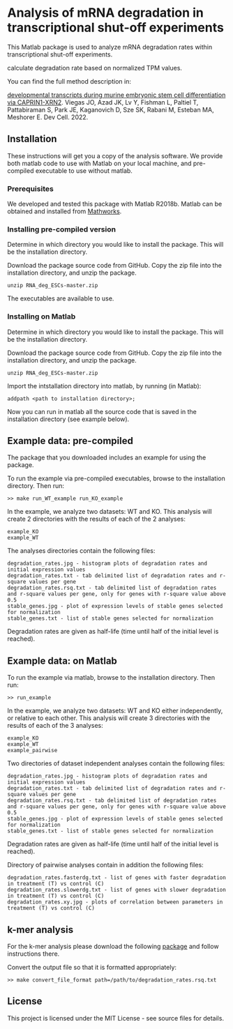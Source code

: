 # Analysis of mRNA degradation in transcriptional shut-off experiments

This Matlab package is used to analyze mRNA degradation rates within
transcriptional shut-off experiments.

calculate degradation rate based on normalized TPM values.

You can find the full method description in:

[developmental transcripts during murine embryonic stem cell differentiation via CAPRIN1-XRN2](https://www.ncbi.nlm.nih.gov/pubmed/36495875).
Viegas JO, Azad JK, Lv Y, Fishman L, Paltiel T, Pattabiraman S, Park JE, Kaganovich D, Sze SK, Rabani M, Esteban MA, Meshorer E.
Dev Cell. 2022.

## Installation

These instructions will get you a copy of the analysis software.
We provide both matlab code to use with Matlab on your local machine, 
and pre-compiled executable to use without matlab.

### Prerequisites

We developed and tested this package with Matlab R2018b. Matlab can be obtained and
installed from [Mathworks](https://www.mathworks.com/products/matlab.html).

### Installing pre-compiled version
Determine in which directory you would like to install the package. 
This will be the installation directory.

Download the package source code from GitHub. Copy the zip file into the
installation directory, and unzip the package.

```
unzip RNA_deg_ESCs-master.zip
```

The executables are available to use.


### Installing on Matlab

Determine in which directory you would like to install the package. 
This will be the installation directory.

Download the package source code from GitHub. Copy the zip file into the
installation directory, and unzip the package.

```
unzip RNA_deg_ESCs-master.zip
```

Import the intstallation directory into matlab, by running (in Matlab):

```
addpath <path to installation directory>;
```

Now you can run in matlab all the source code that is saved in the 
installation directory (see example below).

## Example data: pre-compiled

The package that you downloaded includes an example for using the package.

To run the example via pre-compiled executables, browse to the installation directory. Then run:

```
>> make run_WT_example run_KO_example
```

In the example, we analyze two datasets: WT and KO.
This analysis will create 2 directories with the results of each of the 2 analyses:

```
example_KO
example_WT
```

The analyses directories contain the following files:

```
degradation_rates.jpg - histogram plots of degradation rates and initial expression values
degradation_rates.txt - tab delimited list of degradation rates and r-square values per gene
degradation_rates.rsq.txt - tab delimited list of degradation rates and r-square values per gene, only for genes with r-square value above 0.5
stable_genes.jpg - plot of expression levels of stable genes selected for normalization
stable_genes.txt - list of stable genes selected for normalization
```
Degradation rates are given as half-life (time until half of the initial level is reached).


## Example data: on Matlab

To run the example via matlab, browse to the installation directory. Then run:
```
>> run_example
```

In the example, we analyze two datasets: WT and KO either independently,
or relative to each other.
This analysis will create 3 directories with the results of each of the 3 analyses:

```
example_KO
example_WT
example_pairwise
```

Two directories of dataset independent analyses contain the following files:

```
degradation_rates.jpg - histogram plots of degradation rates and initial expression values
degradation_rates.txt - tab delimited list of degradation rates and r-square values per gene
degradation_rates.rsq.txt - tab delimited list of degradation rates and r-square values per gene, only for genes with r-square value above 0.5
stable_genes.jpg - plot of expression levels of stable genes selected for normalization
stable_genes.txt - list of stable genes selected for normalization
```
Degradation rates are given as half-life (time until half of the initial level is reached).


Directory of pairwise analyses contain in addition the following files:

```
degradation_rates.fasterdg.txt - list of genes with faster degradation in treatment (T) vs control (C)
degradation_rates.slowerdg.txt - list of genes with slower degradation in treatment (T) vs control (C)
degradation_rates.xy.jpg - plots of correlation between parameters in treatment (T) vs control (C)
```
## k-mer analysis

For the k-mer analysis please download the following [package](https://github.com/rabanilab/cont_kmer_analysis) and follow instructions there.

Convert the output file so that it is formatted appropriately:
```
>> make convert_file_format path=/path/to/degradation_rates.rsq.txt
```


## License

This project is licensed under the MIT License - see source files for details.
